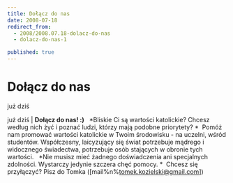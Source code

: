 ```yaml
---
title: Dołącz do nas
date: 2008-07-18
redirect_from: 
  - 2008/2008.07.18-dolacz-do-nas
  - dolacz-do-nas-1

published: true
---
```




# Dołącz do nas

<time>już dziś</time>

już dziś | **Dołącz do nas! :)**
&nbsp;
*Bliskie Ci są wartości katolickie?
Chcesz według nich żyć i poznać ludzi, którzy mają podobne priorytety?
*&nbsp;
Pomóż nam promować wartości katolickie w Twoim środowisku - na uczelni, wśród studentów. Współczesny, laicyzujący się świat potrzebuje mądrego i widocznego świadectwa, potrzebuje osób stających w obronie tych wartości. 
&nbsp;
*Nie musisz mieć żadnego doświadczenia ani specjalnych zdolności. Wystarczy jedynie szczera chęć pomocy.
*&nbsp;
Chcesz się przyłączyć? Pisz do Tomka ([mail%n%tomek.kozielski@gmail.com])


<!--{{json:{"created_date":"2008-07-18 23:47:58","publish_down":"0000-00-00 00:00:00","id":"638"}}}-->
